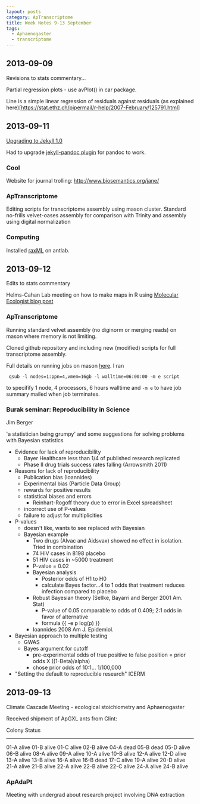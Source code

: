 ```yaml
---
layout: posts
category: ApTranscriptome 
title: Week Notes 9-13 September
tags:
  - Aphaenogaster
  - transcriptome 
---
```


## 2013-09-09

Revisions to stats commentary...

Partial regression plots - use avPlot() in car package.

Line is a simple linear regression of residuals against residuals (as explained here)[https://stat.ethz.ch/pipermail/r-help/2007-February/125791.html]


## 2013-09-11

[Upgrading to Jekyll 1.0](http://jekyllrb.com/docs/upgrading/)

Had to upgrade [jekyll-pandoc plugin](https://github.com/dsanson/jekyll-pandoc-plugin) for pandoc to work.

### Cool

Website for journal trolling: http://www.biosemantics.org/jane/

### ApTranscriptome

Editing scripts for transcriptome assembly using mason cluster. Standard no-frills velvet-oases assembly for comparison with Trinity and assembly using digital normalization

### Computing

Installed [raxML](https://github.com/stamatak/standard-RAxML) on antlab.



## 2013-09-12

Edits to stats commentary

Helms-Cahan Lab meeting on how to make maps in R using [Molecular Ecologist blog post](http://www.molecularecologist.com/2012/09/making-maps-with-r/)

### ApTranscriptome

Running standard velvet assembly (no diginorm or merging reads) on mason where memory is not limiting.

Cloned github repository and including new (modified) scripts for full transcriptome assembly.

Full details on running jobs on mason [here](https://www.xsede.org/web/xup/iu-mason#running). I ran 

     qsub -l nodes=1:ppn=4,vmem=16gb -l walltime=06:00:00 -m e script

to specifify 1 node, 4 processors, 6 hours walltime and `-m e` to have job summary mailed when job terminates.

### Burak seminar: Reproducibility in Science

Jim Berger

'a statistician being grumpy' and some suggestions for solving problems with Bayesian statistics

- Evidence for lack of reproducibility
  * Bayer Healthcare less than 1/4 of published research replicated
  * Phase II drug trials success rates falling (Arrowsmith 2011)
- Reasons for lack of reproducibility 
  * Publication bias (Ioannides)
  * Experimental bias (Particle Data Group)
  * rewards for positive results
  * statistical biases and errors
    - Reinhart-Rogoff theory due to error in Excel spreadsheet
  * incorrect use of P-values
  * failure to adjust for multiplicities
- P-values
  * doesn't like, wants to see replaced with Bayesian
  * Bayesian example
    - Two drugs (Alvac and Aidsvax) showed no effect in isolation. Tried in combination
    - 74 HIV cases in 8198 placebo
    - 51 HIV cases in ~5000 treatment
    - P-value = 0.02
    - Bayesian analysis
      - Posterior odds of H1 to H0
      - calculate Bayes factor...4 to 1 odds that treatment reduces infection compared to placebo
    - Robust Bayesian theory (Sellke, Bayarri and Berger 2001 Am. Stat)
      - P-value of 0.05 comparable to odds of 0.409; 2:1 odds in favor of alternative
      - formula {{ -e p log(p) }}
    - Ioannides 2008 Am J. Epidemiol.
- Bayesian approach to multiple testing
  * GWAS
  * Bayes argument for cutoff
    - pre-experimental odds of true positive to false position
      = prior odds X ((1-Beta)/alpha)
    - chose prior odds of 10:1... 1/100,000
- "Setting the default to reproducible research" ICERM
  
  
## 2013-09-13

Climate Cascade Meeting - ecological stoichiometry and Aphaenogaster

Received shipment of ApGXL ants from Clint:

Colony      Status
--------   --------
01-A         alive
01-B         alive
01-C         alive
02-B         alive
04-A	     dead
05-B         dead
05-D         alive
06-B         alive
08-A         alive
09-A         alive
10-A         alive
10-B         alive
12-A         alive
12-D         alive
13-A         alive
13-B         alive
16-A         alive
16-B         dead
17-C         alive
19-A         alive
20-D         alive
21-A         alive
21-B         alive
22-A         alive
22-B         alive
22-C         alive
24-A         alive
24-B         alive


### ApAdaPt

Meeting with undergrad about research project involving DNA extraction
